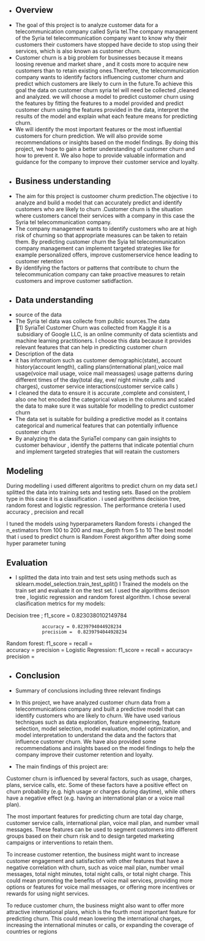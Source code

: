 + ## Overview
+ The goal of this project is to analyze customer data  for a telecommunication company called Syria tel.The company management of the  Syria tel  telecommunication  company want to know why  their customers  their customers have stopped  have decide to stop using their services, which is also known as customer churn.
+ Customer churn is a big problem for businesses because  it means loosing revenue and market share , and it costs more to acquire new customers than to retain existing ones.Therefore, the telecommunication company  wants to identify  factors influencing customer churn and predict which customers are likely to curn in the future.To achieve this  goal the data on customer churn  syria tel will need  be collected ,cleaned  and  analyzed. we will  choose  a model  to predict  customer churn using the features  by  fitting the features to a model provided  and predict customer churn  using the features provided in the data, interpret the results of the model and explain what each feature means for predicting churn.
+ We will identify the most important features or the most influential customers for churn prediction. We will also provide some recommendations or insights based on the model findings. By doing this project, we hope to gain a better understanding of customer churn and how to prevent it. We also hope to provide valuable information and guidance for the company to improve their customer service and loyalty.
+ ## Business understanding
+ The aim   for this project is custoomer churm prediction.The objective i to analyze  and build a model  that can accurately predict and identify customers who are likely to churn .Customer churn is  the situation where customers cancel  their services with a company in this case the Syria tel telecommunication company.
+ The company management wants to identify customers who are at high risk of churning so that appropriate measures  can be taken to retain them.
By predicting customer churn the  Syia tel telecommunication company management  can implement targeted strategies  like for example personalized offers, improve customerservice hence leading to customer retention 
+ By identifying  the factors or patterns that contribute  to churn  the  telecommunication company  can take proactive measures  to retain customers and improve  customer satidfaction. 
+ ## Data understanding 
+ source of the data
+ The Syria tel data was collecte from pulblic sources.The data 1) SyriaTel Customer Churn  was collected  from Kaggle  it is a  subsidiary of Google LLC, is an online community of data scientists and machine learning practitioners. I choose this  data because  it  provides relevant features  that can help in predicting  customer churn
+ Description of the data
+ it has informatiom  such as  customer demographic(state), account history(account length), calling plans(international plan),voice mail usage(voice mail usage, voice mail meassages) usage patterns  during different times of the day(total day, eve/ night minute ,calls and charges), customer  service interactions(customer service calls )
+ I cleaned the data to ensure it is accurate ,complete and consistent, I also  one hot encoded the  categorical values in the columns and scaled the data to make sure it was suitable for modelling  to predict customer churn
+ The data set is suitable for building a predictive model as it contains categorical and numerical  features that can potentially influence customer churn 
+ By analyzing the  data  the  SyriaTel company  can gain insights  to customer behaviour , identify the patterns that indicate potential  churn and implement  targeted strategies  that will reatain  the customers

## Modeling
During modelling  i used  different algoritms  to  predict  churn on my data set.I splitted the data into training  sets and testing  sets.
Based on the problem type in this case it is a  classification . i used algorithms decision tree, random forest and logistic regression.
The performance creteria I used accuracy , precision and recall

I tuned the models using hyperparameters  Random forests i changed the n_estimators from 100 to 200 and max_depth  from 5 to 10
The best model that i used to predict churn is Random Forest akgorithm after doing some hyper parameter tuning




## Evaluation
 + I splitted the  data into train and test sets using methods such as sklearn.model_selection.train_test_split() I Trained the models on the train set and evaluate it on the test set. I used the algorithms decison tree , logistic regression and random  forest algorithm. I chose  several clasification metrics  for my models:

 Decision tree ; f1_score = 0.8230380102149784
                 
                 accuracy = 0.8239794044928234
                 precisiom =  0.8239794044928234
Random forest:  f1_score =
                recall =                                  
                accuracy =
                precision =
Logistic Regression: f1_score =
                     recall =
                     accuracy=
                     precision =                
+ ## Conclusion
+ Summary of conclusions including three relevant findings

+ In this project, we have analyzed customer churn data from a telecommunications company and built a predictive model that can identify customers who are likely to churn. We have used various techniques such as data exploration, feature engineering, feature selection, model selection, model evaluation, model optimization, and model interpretation to understand the data and the factors that influence customer churn. We have also provided some recommendations and insights based on the model findings to help the company improve their customer retention and loyalty.
+ The main findings of this project are:

Customer churn is influenced by several factors, such as usage, charges, plans, service calls, etc. Some of these factors have a positive effect on churn probability (e.g. high usage or charges during daytime), while others have a negative effect (e.g. having an international plan or a voice mail plan).

The most important features for predicting churn are total day charge, customer service calls, international plan, voice mail plan, and number vmail messages. These features can be used to segment customers into different groups based on their churn risk and to design targeted marketing campaigns or interventions to retain them.

To increase customer retention, the business might want to increase customer engagement and satisfaction with other features that have a negative correlation with churn, such as voice mail plan, number vmail messages, total night minutes, total night calls, or total night charge. This could mean promoting the benefits of voice mail services, providing more options or features for voice mail messages, or offering more incentives or rewards for using night services.

To reduce customer churn, the business might also want to offer more attractive international plans, which is the fourth most important feature for predicting churn. This could mean lowering the international charges, increasing the international minutes or calls, or expanding the coverage of countries or regions










